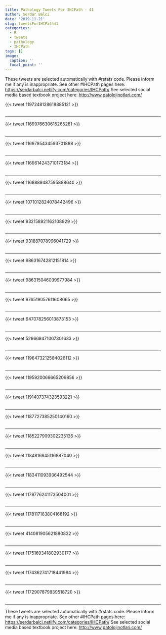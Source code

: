 ```yaml
---
title: Pathology Tweets For IHCPath - 41
author: Serdar Balci
date: '2019-11-21'
slug: tweetsForIHCPath41
categories:
  - R
  - tweets
  - pathology
  - IHCPath
tags: []
image:
  caption: ''
  focal_point: ''
---
```



These tweets are selected automatically with #rstats code. Please inform me if any is inappropriate.
See other #IHCPath pages here: https://serdarbalci.netlify.com/categories/IHCPath/ 
See selected social media based textbook project here: http://www.patolojinotlari.com/

{{< tweet 1197248128618885121 >}}
<br>
<br>
<hr>
{{< tweet 1169976630615265281 >}}
<br>
<br>
<hr>
{{< tweet 1169795434593701888 >}}
<br>
<br>
<hr>
{{< tweet 1169614243710173184 >}}
<br>
<br>
<hr>
{{< tweet 1168889487595888640 >}}
<br>
<br>
<hr>
{{< tweet 1071012824078442496 >}}
<br>
<br>
<hr>
{{< tweet 932158921162108929 >}}
<br>
<br>
<hr>
{{< tweet 931887078996041729 >}}
<br>
<br>
<hr>
{{< tweet 986316742812151814 >}}
<br>
<br>
<hr>
{{< tweet 986315046039977984 >}}
<br>
<br>
<hr>
{{< tweet 976519057611608065 >}}
<br>
<br>
<hr>
{{< tweet 647078256013873153 >}}
<br>
<br>
<hr>
{{< tweet 529669471007301633 >}}
<br>
<br>
<hr>
{{< tweet 1196473212584026112 >}}
<br>
<br>
<hr>
{{< tweet 1195920066665209856 >}}
<br>
<br>
<hr>
{{< tweet 1191407374323593221 >}}
<br>
<br>
<hr>
{{< tweet 1187727385250140160 >}}
<br>
<br>
<hr>
{{< tweet 1185227909302235136 >}}
<br>
<br>
<hr>
{{< tweet 1184816845116887040 >}}
<br>
<br>
<hr>
{{< tweet 1183411093936492544 >}}
<br>
<br>
<hr>
{{< tweet 1179776241173504001 >}}
<br>
<br>
<hr>
{{< tweet 1178117163804168192 >}}
<br>
<br>
<hr>
{{< tweet 414081905621880832 >}}
<br>
<br>
<hr>
{{< tweet 1175169341802930177 >}}
<br>
<br>
<hr>
{{< tweet 1174362741718441984 >}}
<br>
<br>
<hr>
{{< tweet 1172907879839518720 >}}
<br>
<br>
<hr>


These tweets are selected automatically with #rstats code. Please inform me if any is inappropriate.
See other #IHCPath pages here: https://serdarbalci.netlify.com/categories/IHCPath/ 
See selected social media based textbook project here: http://www.patolojinotlari.com/
